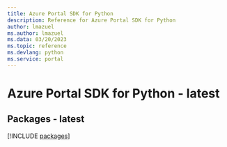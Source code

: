 ```yaml
---
title: Azure Portal SDK for Python
description: Reference for Azure Portal SDK for Python
author: lmazuel
ms.author: lmazuel
ms.data: 03/20/2023
ms.topic: reference
ms.devlang: python
ms.service: portal
---
```

# Azure Portal SDK for Python - latest
## Packages - latest
[!INCLUDE [packages](portal-index.md)]